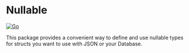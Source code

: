 # Nullable

[![Go](https://github.com/ladydascalie/nullable/actions/workflows/go.yml/badge.svg)](https://github.com/ladydascalie/nullable/actions/workflows/go.yml)

This package provides a convenient way to define and use nullable types for structs you want to use with JSON or your Database.
